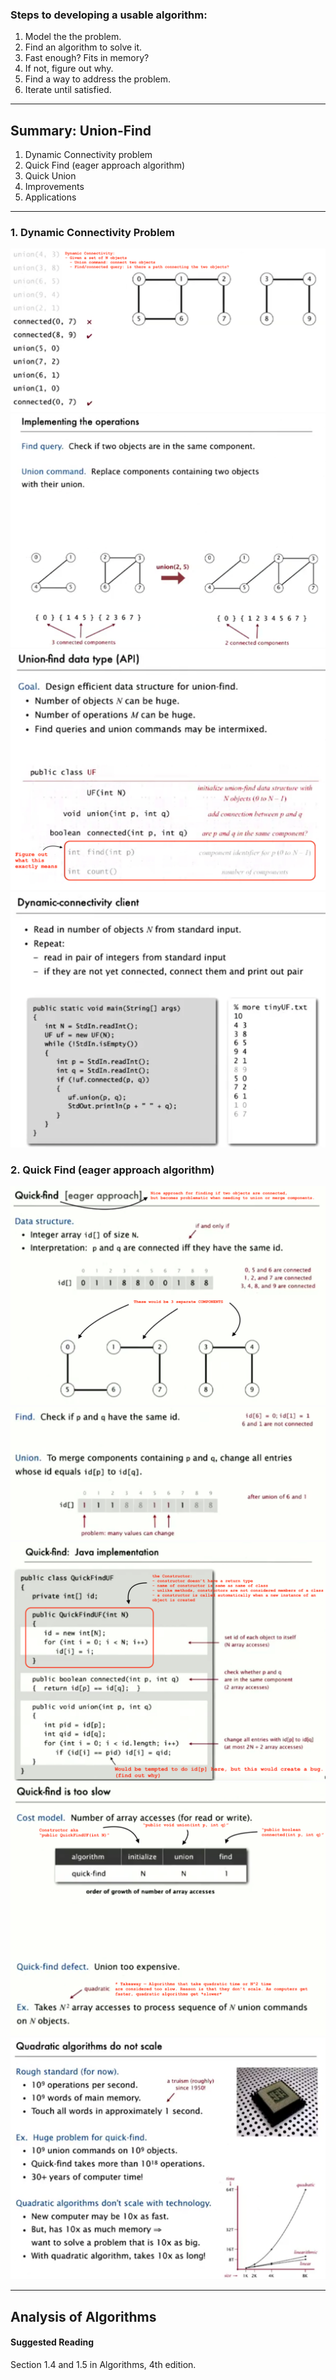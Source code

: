### Steps to developing a usable algorithm:
1. Model the the problem.
1. Find an algorithm to solve it.
1. Fast enough? Fits in memory?
1. If not, figure out why.
1. Find a way to address the problem.
1. Iterate until satisfied.

-----

## Summary: Union-Find
1. Dynamic Connectivity problem
1. Quick Find (eager approach algorithm)
1. Quick Union
1. Improvements
1. Applications

-----

### 1. Dynamic Connectivity Problem
  ![](2018-09-30-16-47-39.png)
  ![](2018-10-02-21-17-19.png)
  ![](2018-10-02-20-24-00.png)
  ![](2018-10-02-20-24-39.png)


### 2. Quick Find (eager approach algorithm)
  ![](2018-10-02-20-29-00.png)
  ![](2018-10-02-20-30-09.png)
  ![](2018-10-02-20-43-16.png)
  ![](2018-10-02-21-23-01.png)
  ![](2018-10-02-21-35-13.png)



-----

## Analysis of Algorithms


#### Suggested Reading
Section 1.4 and 1.5 in Algorithms, 4th edition.